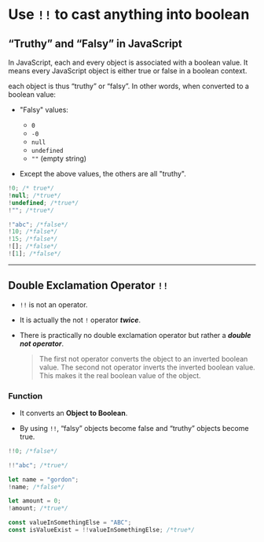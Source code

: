 # Use `!!` to cast anything into boolean

## “Truthy” and “Falsy” in JavaScript

In JavaScript, each and every object is associated with a boolean value. It means every JavaScript object is either true or false in a boolean context.

each object is thus “truthy” or “falsy”. In other words, when converted to a boolean value:

- "Falsy" values:

  - `0`
  - `-0`
  - `null`
  - `undefined`
  - `""` (empty string)

- Except the above values, the others are all "truthy".

```js
!0; /* true*/
!null; /*true*/
!undefined; /*true*/
!""; /*true*/

!"abc"; /*false*/
!10; /*false*/
!15; /*false*/
![]; /*false*/
![1]; /*false*/
```

---

## Double Exclamation Operator `!!`

- `!!` is not an operator.

- It is actually the not `!` operator **_twice_**.

- There is practically no double exclamation operator but rather a **_double not operator_**.

  > The first not operator converts the object to an inverted boolean value.
  > The second not operator inverts the inverted boolean value.
  > This makes it the real boolean value of the object.

### Function

- It converts an **Object to Boolean**.

- By using `!!`, “falsy” objects become false and “truthy” objects become true.

```js
!!0; /*false*/

!!"abc"; /*true*/

let name = "gordon";
!name; /*false*/

let amount = 0;
!amount; /*true*/

const valueInSomethingElse = "ABC";
const isValueExist = !!valueInSomethingElse; /*true*/
```
